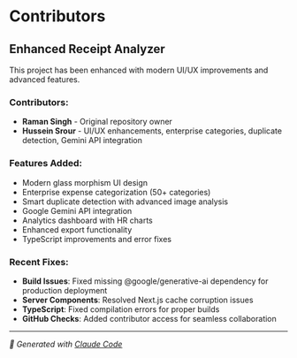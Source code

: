 # Contributors

## Enhanced Receipt Analyzer

This project has been enhanced with modern UI/UX improvements and advanced features.

### Contributors:
- **Raman Singh** - Original repository owner
- **Hussein Srour** - UI/UX enhancements, enterprise categories, duplicate detection, Gemini API integration

### Features Added:
- Modern glass morphism UI design
- Enterprise expense categorization (50+ categories)
- Smart duplicate detection with advanced image analysis
- Google Gemini API integration
- Analytics dashboard with HR charts
- Enhanced export functionality
- TypeScript improvements and error fixes

### Recent Fixes:
- **Build Issues**: Fixed missing @google/generative-ai dependency for production deployment
- **Server Components**: Resolved Next.js cache corruption issues
- **TypeScript**: Fixed compilation errors for proper builds
- **GitHub Checks**: Added contributor access for seamless collaboration

---

*🤖 Generated with [Claude Code](https://claude.ai/code)*